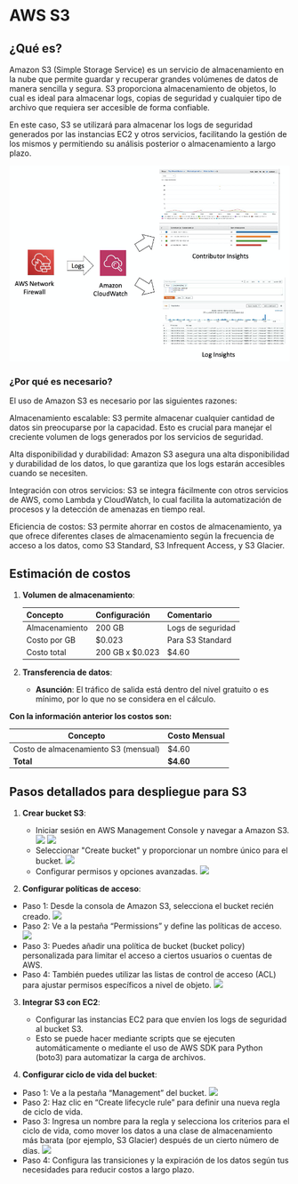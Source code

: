# AWS S3

## ¿Qué es?

Amazon S3 (Simple Storage Service) es un servicio de almacenamiento en la nube que permite guardar y recuperar grandes volúmenes de datos de manera sencilla y segura. S3 proporciona almacenamiento de objetos, lo cual es ideal para almacenar logs, copias de seguridad y cualquier tipo de archivo que requiera ser accesible de forma confiable.

En este caso, S3 se utilizará para almacenar los logs de seguridad generados por las instancias EC2 y otros servicios, facilitando la gestión de los mismos y permitiendo su análisis posterior o almacenamiento a largo plazo.

![](../../assets/cloudwatch/cloudwatch2.png)

### ¿Por qué es necesario?

El uso de Amazon S3 es necesario por las siguientes razones:

Almacenamiento escalable: S3 permite almacenar cualquier cantidad de datos sin preocuparse por la capacidad. Esto es crucial para manejar el creciente volumen de logs generados por los servicios de seguridad.

Alta disponibilidad y durabilidad: Amazon S3 asegura una alta disponibilidad y durabilidad de los datos, lo que garantiza que los logs estarán accesibles cuando se necesiten.

Integración con otros servicios: S3 se integra fácilmente con otros servicios de AWS, como Lambda y CloudWatch, lo cual facilita la automatización de procesos y la detección de amenazas en tiempo real.

Eficiencia de costos: S3 permite ahorrar en costos de almacenamiento, ya que ofrece diferentes clases de almacenamiento según la frecuencia de acceso a los datos, como S3 Standard, S3 Infrequent Access, y S3 Glacier.

## Estimación de costos

1. **Volumen de almacenamiento**:

   | Concepto        | Configuración          | Comentario                           |
   | --------------- | ---------------------- | ------------------------------------ |
   | Almacenamiento  | 200 GB                 | Logs de seguridad                    |
   | Costo por GB    | $0.023                 | Para S3 Standard                     |
   | Costo total     | 200 GB x $0.023        | $4.60                                |

2. **Transferencia de datos**:

   - **Asunción**: El tráfico de salida está dentro del nivel gratuito o es mínimo, por lo que no se considera en el cálculo.

**Con la información anterior los costos son:**

| Concepto                              | Costo Mensual |
| ------------------------------------- | ------------- |
| Costo de almacenamiento S3 (mensual)  | $4.60         |
| **Total**                             | **$4.60**     |


## Pasos detallados para despliegue para S3

1. **Crear bucket S3**:
   - Iniciar sesión en AWS Management Console y navegar a Amazon S3.
   ![](../../assets/S3_2.png)
   ![](../../assets/s3_3.png)
   - Seleccionar "Create bucket" y proporcionar un nombre único para el bucket.
    ![](../../assets/s3_4.png)
   - Configurar permisos y opciones avanzadas.
   ![](../../assets/s3_5.png)

2. **Configurar políticas de acceso**:

- Paso 1: Desde la consola de Amazon S3, selecciona el bucket recién creado.
![](../../assets/s3_6.png)
- Paso 2: Ve a la pestaña “Permissions” y define las políticas de acceso.
![](../../assets/s3_7.png)
- Paso 3: Puedes añadir una política de bucket (bucket policy) personalizada para limitar el acceso a ciertos usuarios o cuentas de AWS.
- Paso 4: También puedes utilizar las listas de control de acceso (ACL) para ajustar permisos específicos a nivel de objeto.
![](../../assets/s3_8.png)

3. **Integrar S3 con EC2**:

   - Configurar las instancias EC2 para que envíen los logs de seguridad al bucket S3.
   - Esto se puede hacer mediante scripts que se ejecuten automáticamente o mediante el uso de AWS SDK para Python (boto3) para automatizar la carga de archivos.


4. **Configurar ciclo de vida del bucket**:
- Paso 1: Ve a la pestaña “Management” del bucket.
![](../../assets/s3_9.png)
- Paso 2: Haz clic en “Create lifecycle rule” para definir una nueva regla de ciclo de vida.
- Paso 3: Ingresa un nombre para la regla y selecciona los criterios para el ciclo de vida, como mover los datos a una clase de almacenamiento más barata (por ejemplo, S3 Glacier) después de un cierto número de días.
![](../../assets/s3_10.png)
- Paso 4: Configura las transiciones y la expiración de los datos según tus necesidades para reducir costos a largo plazo.

